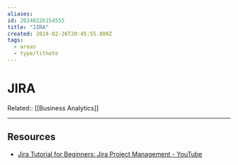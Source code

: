 ```yaml
---
aliases: 
id: 20240226154555
title: "JIRA"
created: 2024-02-26T20:45:55.880Z
tags:
  - areas
  - type/litnote
---
```

# JIRA

Related:: [[Business Analytics]]

---


## Resources

- [Jira Tutorial for Beginners: Jira Project Management - YouTube](https://youtu.be/nHuhojfjeUY?si=Ks9QYHlqUlURIPlU)